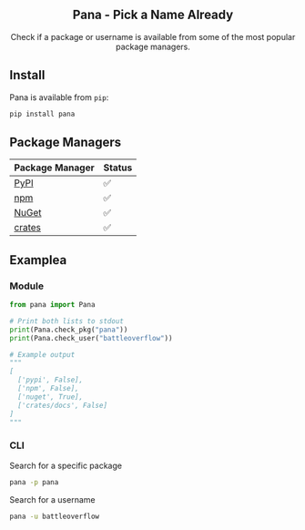 <h2 align="center">Pana - Pick a Name Already</h2>

<p align="center">
  Check if a package or username is available from some of the most popular package managers.
</p>


## Install

Pana is available from `pip`:

```bash
pip install pana
```

## Package Managers

| Package Manager                                              | Status               |
|--------------------------------------------------------------|----------------------|
| [PyPI](https://pypi.org/)                                    |  :white_check_mark:  |
| [npm](https://www.npmjs.com/)                                |  :white_check_mark:  |
| [NuGet](https://www.nuget.org/)                              |  :white_check_mark:  |
| [crates](https://crates.io/)                                 |  :white_check_mark:  |

## Examplea

### Module
```python
from pana import Pana

# Print both lists to stdout
print(Pana.check_pkg("pana"))
print(Pana.check_user("battleoverflow"))

# Example output
"""
[
  ['pypi', False],
  ['npm', False],
  ['nuget', True],
  ['crates/docs', False]
]
"""
```

### CLI

Search for a specific package

```bash
pana -p pana
```

Search for a username

```bash
pana -u battleoverflow
```
